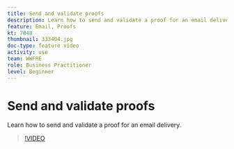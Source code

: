 ```yaml
---
title: Send and validate proofs
description: Learn how to send and validate a proof for an email delivery.
feature: Email, Proofs
kt: 7848
thumbnail: 333404.jpg
doc-type: feature video
activity: use
team: WWFRE
role: Business Practitioner
level: Beginner
---
```

# Send and validate proofs

Learn how to send and validate a proof for an email delivery.

>[!VIDEO](https://video.tv.adobe.com/v/333404)
